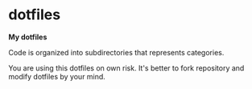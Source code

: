 # dotfiles

**My dotfiles**

Code is organized into subdirectories that represents categories.

You are using this dotfiles on own risk. It's better to fork repository and modify dotfiles by your mind.

